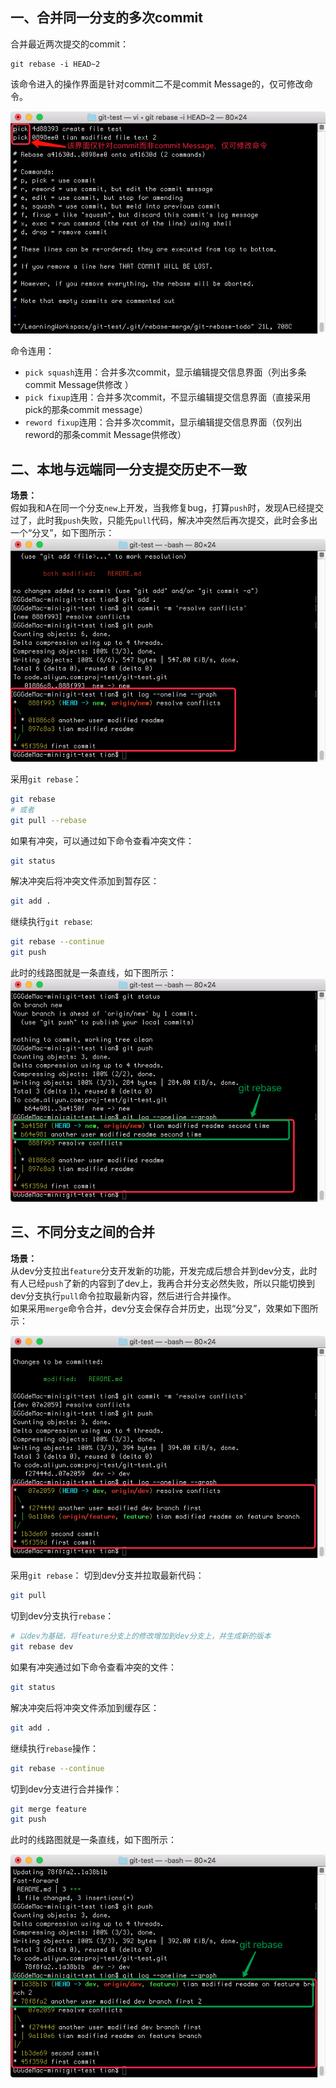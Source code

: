 ## 一、合并同一分支的多次commit
合并最近两次提交的commit：  
```base
git rebase -i HEAD~2
```
该命令进入的操作界面是针对commit二不是commit Message的，仅可修改命令。  

![image](https://github.com/tianyalu/github-doc/blob/master/git_command/git_rebase/show/rebase_multi_commit.png)

命令连用：  
* `pick squash`连用：合并多次commit，显示编辑提交信息界面（列出多条commit Message供修改
）  
* `pick fixup`连用：合并多次commit，不显示编辑提交信息界面（直接采用pick的那条commit message）  
* `reword fixup`连用：合并多次commit，显示编辑提交信息界面（仅列出reword的那条commit Message供修改）  


## 二、本地与远端同一分支提交历史不一致
**场景：**  
假如我和A在同一个分支`new`上开发，当我修复bug，打算`push`时，发现A已经提交过了，此时我`push`失败，只能先`pull`代码，解决冲突然后再次提交，此时会多出一个“分叉”，如下图所示：  
![image](https://github.com/tianyalu/github-doc/blob/master/git_command/git_rebase/show/one_branch_merge.png)

采用`git rebase`：  
```bash
git rebase
# 或者
git pull --rebase
```
如果有冲突，可以通过如下命令查看冲突文件：  
```bash
git status
```
解决冲突后将冲突文件添加到暂存区：  
```bash
git add .
```
继续执行`git rebase`:  
```bash
git rebase --continue
git push
```
此时的线路图就是一条直线，如下图所示：  
![image](https://github.com/tianyalu/github-doc/blob/master/git_command/git_rebase/show/one_branch_rebase.png)


## 三、不同分支之间的合并
**场景：**  
从dev分支拉出`feature`分支开发新的功能，开发完成后想合并到dev分支，此时有人已经`push`了新的内容到了dev上，我再合并分支必然失败，所以只能切换到dev分支执行`pull`命令拉取最新内容，然后进行合并操作。  
如果采用`merge`命令合并，dev分支会保存合并历史，出现“分叉”，效果如下图所示：  

![image](https://github.com/tianyalu/github-doc/blob/master/git_command/git_rebase/show/two_branch_merge.png)

采用`git rebase`： 
切到dev分支并拉取最新代码：
```bash
git pull
```
切到dev分支执行`rebase`：
```bash
# 以dev为基础，将feature分支上的修改增加到dev分支上，并生成新的版本
git rebase dev
```
如果有冲突通过如下命令查看冲突的文件：  
```bash
git status
```
解决冲突后将冲突文件添加到缓存区：  
```bash
git add .
```
继续执行`rebase`操作：  
```bash
git rebase --continue
```
切到dev分支进行合并操作：  
```bash
git merge feature
git push
```
此时的线路图就是一条直线，如下图所示：  

![image](https://github.com/tianyalu/github-doc/blob/master/git_command/git_rebase/show/two_branch_rebase.png)


